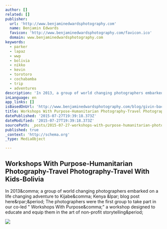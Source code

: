 ```yaml
---
author: []
related: []
publisher:
  url: 'http://www.benjaminedwardsphotography.com'
  name: Benjamin Edwards
  favicon: 'http://www.benjaminedwardsphotography.com/favicon.ico'
  domain: www.benjaminedwardsphotography.com
keywords:
  - parker
  - lapaz
  - wwp
  - bolivia
  - nikko
  - kevin
  - torotoro
  - cochabamba
  - trip
  - adventures
description: 'In 2013, a group of world changing photographers embarked on a life changing adventure to Kijabe, Kenya ( blog post here). The photographers were the first group to take part in our co-led " Workshops With Purpose," a workshop designed to educate and equip them in the art of non-profit storytelling.'
inLanguage: en
app_links: []
isBasedOnUrl: 'http://www.benjaminedwardsphotography.com/blog/givin-back/workshops-with-purpose-humanitarian-photography-travel-photography-travel-with-kids-bolivia/'
title: Workshops With Purpose-Humanitarian Photography-Travel Photography-Travel With Kids-Bolivia
datePublished: '2015-07-27T19:39:18.373Z'
dateModified: '2015-07-27T19:39:18.373Z'
sourcePath: _posts/2015-07-27-workshops-with-purpose-humanitarian-photography-travel-photo.md
published: true
_context: 'http://schema.org'
_type: MediaObject

---
```

<article style=""><h1>Workshops With Purpose-Humanitarian Photography-Travel Photography-Travel With Kids-Bolivia</h1><p>In 2013&amp;comma; a group of world changing photographers embarked on a life changing adventure to Kijabe&amp;comma; Kenya &amp;lpar; blog post here&amp;rpar;&amp;period; The photographers were the first group to take part in our co-led " Workshops With Purpose&amp;comma;" a workshop designed to educate and equip them in the art of non-profit storytelling&amp;period;</p><img src="http://www.benjaminedwardsphotography.com/blog/wp-content/uploads/2015/05/BoliviaHumanitarianphotography001.jpg" /></article>